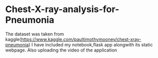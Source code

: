 # Chest-X-ray-analysis-for-Pneumonia
The dataset was taken from kaggle(https://www.kaggle.com/paultimothymooney/chest-xray-pneumonia)
I have included my notebook,flask app alongwith its static webpage.
Also uploading the video of the application
